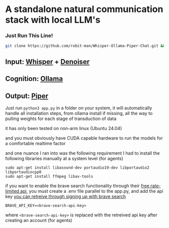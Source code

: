 # A standalone natural communication stack with local LLM's

### Just Run This Line!
```bash
git clone https://github.com/robit-man/Whisper-Ollama-Piper-Chat.git && cd Whisper-Ollama-Piper-Chat && python3 app.py
````

## Input: [Whisper](https://pypi.org/project/openai-whisper/) + [Denoiser](https://github.com/facebookresearch/denoiser)
## Cognition: [Ollama](https://ollama.com/)
## Output: [Piper](https://github.com/rhasspy/piper/releases/tag/2023.11.14-2)

Just run ```python3 app.py``` in a folder on your system, it will automatically handle all installation steps, from ollama install if missing, all the way to pulling weights for each stage of transduction of data

it has only been tested on non-arm linux (Ubuntu 24.04)

and you must obviously have CUDA capable hardware to run the models for a comfortable realtime factor

and one nuance I ran into was the following requirement I had to install the following libraries manually at a system level (for agents)

```
sudo apt-get install libasound-dev portaudio19-dev libportaudio2 libportaudiocpp0
sudo apt-get install ffmpeg libav-tools
```

if you want to enable the brave search functionality through their [free rate-limited api](https://api-dashboard.search.brave.com/app/documentation/web-search/get-started), you must create a .env file parallel to the app.py, and add the api key [you can retreive through signing up with brave search](https://api-dashboard.search.brave.com/register)

```.env
BRAVE_API_KEY=<brave-search-api-key>
```
where ```<brave-search-api-key>``` is replaced with the retreived api key after creating an account (for agents)
